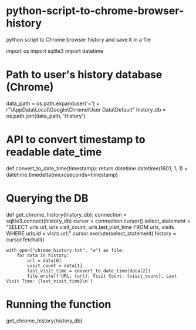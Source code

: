 # python-script-to-chrome-browser-history
python script to Chrome browser history and save it in a file 

import os
import sqlite3
import datetime

# Path to user's history database (Chrome)
data_path = os.path.expanduser('~') + r"\AppData\Local\Google\Chrome\User Data\Default"
history_db = os.path.join(data_path, 'History')

# API to convert timestamp to readable date_time
def convert_to_date_time(timestamp):
    return datetime.datetime(1601, 1, 1) + datetime.timedelta(microseconds=timestamp)

# Querying the DB
def get_chrome_history(history_db):
    connection = sqlite3.connect(history_db)
    cursor = connection.cursor()
    select_statement = "SELECT urls.url, urls.visit_count, urls.last_visit_time FROM urls, visits WHERE urls.id = visits.url;"
    cursor.execute(select_statement)
    history = cursor.fetchall()
    
    with open("chrome_history.txt", "w") as file:
        for data in history:
            url = data[0]
            visit_count = data[1]
            last_visit_time = convert_to_date_time(data[2])
            file.write(f'URL: {url}, Visit Count: {visit_count}, Last Visit Time: {last_visit_time}\n')

# Running the function
get_chrome_history(history_db)
